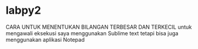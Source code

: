 # labpy2
CARA UNTUK MENENTUKAN BILANGAN TERBESAR DAN TERKECIL
untuk mengawali eksekusi saya menggunakan Sublime text tetapi bisa juga menggunakan aplikasi Notepad

#
